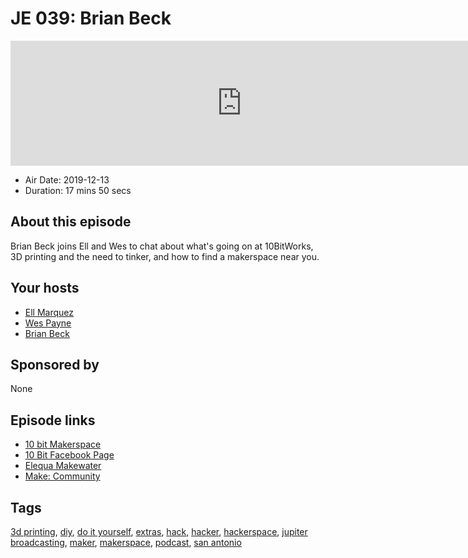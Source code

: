 # JE 039: Brian Beck

<iframe src="https://player.fireside.fm/v2/WTrMvATU+1Tuk2blf?theme=dark" width="740" height="200" frameborder="0" scrolling="no"></iframe>

* Air Date: 2019-12-13
* Duration: 17 mins 50 secs

## About this episode

Brian Beck joins Ell and Wes to chat about what's going on at 10BitWorks, 3D printing and the need to tinker, and how to find a makerspace near you.

## Your hosts
* [Ell Marquez](https://extras.show//hosts/ell)
* [Wes Payne](https://extras.show//hosts/wes)
* [Brian Beck](https://extras.show//guests/brianbeck)

## Sponsored by

None



## Episode links

  * [10 bit Makerspace](https://10bitworks.com/ "10 bit Makerspace")
  * [10 Bit Facebook Page](https://www.facebook.com/10BitWorks.MakerSpace/ "10 Bit Facebook Page")
  * [Elequa Makewater](https://makewater.org "Elequa Makewater")
  * [Make: Community](https://makerspaces.make.co/ "Make: Community")



## Tags

[3d printing](https://extras.show//tags/3d%20printing), [diy](https://extras.show//tags/diy), [do it yourself](https://extras.show//tags/do%20it%20yourself), [extras](https://extras.show//tags/extras), [hack](https://extras.show//tags/hack), [hacker](https://extras.show//tags/hacker), [hackerspace](https://extras.show//tags/hackerspace), [jupiter broadcasting](https://extras.show//tags/jupiter%20broadcasting), [maker](https://extras.show//tags/maker), [makerspace](https://extras.show//tags/makerspace), [podcast](https://extras.show//tags/podcast), [san antonio](https://extras.show//tags/san%20antonio)